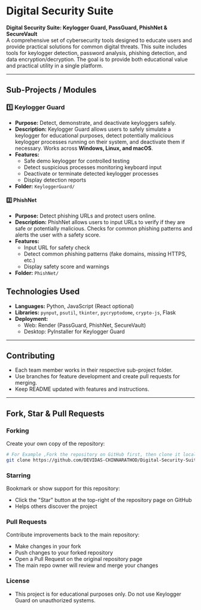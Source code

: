 # Digital Security Suite

**Digital Security Suite: Keylogger Guard, PassGuard, PhishNet & SecureVault**  
A comprehensive set of cybersecurity tools designed to educate users and provide practical solutions for common digital threats. This suite includes tools for keylogger detection, password analysis, phishing detection, and data encryption/decryption. The goal is to provide both educational value and practical utility in a single platform.

---

## **Sub-Projects / Modules**

### 1️⃣ **Keylogger Guard**
- **Purpose:** Detect, demonstrate, and deactivate keyloggers safely.  
- **Description:** Keylogger Guard allows users to safely simulate a keylogger for educational purposes, detect potentially malicious keylogger processes running on their system, and deactivate them if necessary. Works across **Windows, Linux, and macOS**.  
- **Features:**  
  - Safe demo keylogger for controlled testing  
  - Detect suspicious processes monitoring keyboard input  
  - Deactivate or terminate detected keylogger processes  
  - Display detection reports  
- **Folder:** `KeyloggerGuard/`  

#### 2️⃣ **PhishNet**
- **Purpose:** Detect phishing URLs and protect users online.  
- **Description:** PhishNet allows users to input URLs to verify if they are safe or potentially malicious. Checks for common phishing patterns and alerts the user with a safety score.  
- **Features:**  
  - Input URL for safety check  
  - Detect common phishing patterns (fake domains, missing HTTPS, etc.)  
  - Display safety score and warnings  
- **Folder:** `PhishNet/`  
 

## **Technologies Used**
- **Languages:** Python, JavaScript (React optional)  
- **Libraries:** `pynput`, `psutil`, `tkinter`, `pycryptodome`, `crypto-js`, Flask  
- **Deployment:**  
  - Web: Render (PassGuard, PhishNet, SecureVault)  
  - Desktop: PyInstaller for Keylogger Guard  

---

## **Contributing**
- Each team member works in their respective sub-project folder.  
- Use branches for feature development and create pull requests for merging.  
- Keep README updated with features and instructions.  

---

## **Fork, Star & Pull Requests**

### **Forking**
Create your own copy of the repository:

```bash
# For Example ,Fork the repository on GitHub first, then clone it locally:
git clone https://github.com/DEVIDAS-CHINNARATHOD/Digital-Security-Suite.git

```

### **Starring**

Bookmark or show support for this repository:
 - Click the "Star" button at the top-right of the repository page on GitHub
 - Helps others discover the project

### **Pull Requests**

Contribute improvements back to the main repository:
- Make changes in your fork
- Push changes to your forked repository
- Open a Pull Request on the original repository page
- The main repo owner will review and merge your changes

### **License**

- This project is for educational purposes only. Do not use Keylogger Guard on unauthorized systems.
